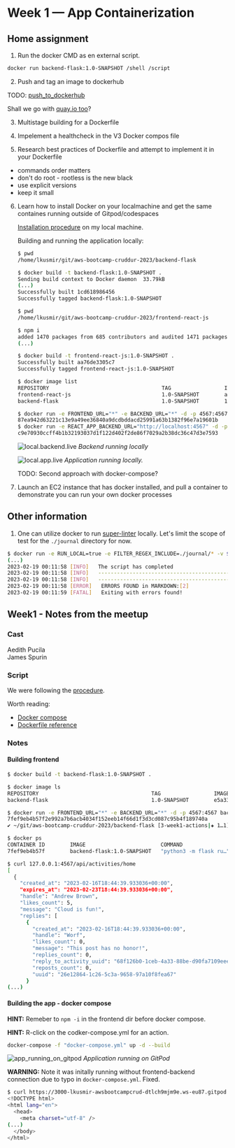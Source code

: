 # Week 1 — App Containerization

## Home assignment

1. Run the docker CMD as en external script.

```bash
docker run backend-flask:1.0-SNAPSHOT /shell /script
```

2. Push and tag an image to dockerhub

TODO: [push_to_dockerhub](https://docs.docker.com/docker-hub/repos/)

Shall we go with [quay.io too](https://docs.quay.io/solution/getting-started.html)?

3. Multistage building for a Dockerfile

4. Impelement a healthcheck in the V3 Docker compos file

5. Research best practices of Dockerfile and attempt to implement it in your Dockerfile

* commands order matters
* don't do root - rootless is the new black
* use explicit versions
* keep it small


6. Learn how to install Docker on your localmachine and get the same containes running outside of Gitpod/codespaces

    [Installation procedure](https://docs.docker.com/engine/install/debian/) on my local machine.

    Building and running the application locally:
    ```bash
    $ pwd
    /home/lkusmir/git/aws-bootcamp-cruddur-2023/backend-flask

    $ docker build -t backend-flask:1.0-SNAPSHOT .
    Sending build context to Docker daemon  33.79kB
    (...)
    Successfully built 1cd618986456
    Successfully tagged backend-flask:1.0-SNAPSHOT

    $ pwd
    /home/lkusmir/git/aws-bootcamp-cruddur-2023/frontend-react-js

    $ npm i
    added 1470 packages from 685 contributors and audited 1471 packages in 100.818s
    (...)

    $ docker build -t frontend-react-js:1.0-SNAPSHOT .
    Successfully built aa76de3305c7
    Successfully tagged frontend-react-js:1.0-SNAPSHOT

    $ docker image list
    REPOSITORY                                    TAG                 IMAGE ID            CREATED             SIZE
    frontend-react-js                             1.0-SNAPSHOT        aa76de3305c7        32 seconds ago      1.2GB
    backend-flask                                 1.0-SNAPSHOT        1cd618986456        14 minutes ago      129MB

    $ docker run -e FRONTEND_URL="*" -e BACKEND_URL="*" -d -p 4567:4567 backend-flask:1.0-SNAPSHOT
    87ea942d63221c13e9a49ee36840a9dcdbddacd25991a63b1382f96e7a19601b
    $ docker run -e REACT_APP_BACKEND_URL="http://localhost:4567" -d -p 3000:3000 frontend-react-js:1.0-SNAPSHOT 
    c9e70930ccff4b1b32193037d1f122d402f2de86f7029a2b38dc36c47d3e7593
    ```

    ![local.backend.live](./img/11.png)
    *Backend running locally*

    ![local.app.live](./img/10.png)
    *Application running locally.*

    TODO: Second approach with docker-compose?

7. Launch an EC2 instance that has docker installed, and pull a container to demonstrate you can run your own docker processes

## Other information

1. One can utilize docker to run [super-linter](https://github.com/github/super-linter#filter-linted-files) locally. Let's limit the scope of test for the `./journal` directory for now.

```bash
$ docker run -e RUN_LOCAL=true -e FILTER_REGEX_INCLUDE=./journal/* -v $PWD:/tmp/lint github/super-linter
(...)
2023-02-19 00:11:58 [INFO]   The script has completed
2023-02-19 00:11:58 [INFO]   ----------------------------------------------
2023-02-19 00:11:58 [INFO]   ----------------------------------------------
2023-02-19 00:11:58 [ERROR]   ERRORS FOUND in MARKDOWN:[2]
2023-02-19 00:11:59 [FATAL]   Exiting with errors found!
```

## Week1 -  Notes from the meetup

### Cast

Aedith Pucila  
James Spurin

### Script

We were following the [procedure](https://github.com/omenking/aws-bootcamp-cruddur-2023/blob/week-1/journal/week1.md).

Worth reading:
* [Docker compose](https://docs.docker.com/compose/gettingstarted/)
* [Dockerfile reference](https://docs.docker.com/engine/reference/builder/)

### Notes

#### Building frontend

```bash
$ docker build -t backend-flask:1.0-SNAPSHOT .

$ docker image ls
REPOSITORY                                    TAG                 IMAGE ID            CREATED              SIZE
backend-flask                                 1.0-SNAPSHOT        e5a3394e5f89        About a minute ago   129MB

$ docker run -e FRONTEND_URL="*" -e BACKEND_URL="*" -d -p 4567:4567 backend-flask:1.0-SNAPSHOT
7fef9eb4b57f2e992a7b6acb4034f152eeb14f66d1f3d3cd087c95b4f189740a
✔ ~/git/aws-bootcamp-cruddur-2023/backend-flask [3-week1-actions|✚ 1…1] 

$ docker ps
CONTAINER ID        IMAGE                        COMMAND                  CREATED             STATUS              PORTS                    NAMES
7fef9eb4b57f        backend-flask:1.0-SNAPSHOT   "python3 -m flask ru…"   10 minutes ago      Up 10 minutes       0.0.0.0:4567->4567/tcp   flamboyant_pike

$ curl 127.0.0.1:4567/api/activities/home
[
  {
    "created_at": "2023-02-16T18:44:39.933036+00:00",
    "expires_at": "2023-02-23T18:44:39.933036+00:00",
    "handle": "Andrew Brown",
    "likes_count": 5,
    "message": "Cloud is fun!",
    "replies": [
      {
        "created_at": "2023-02-16T18:44:39.933036+00:00",
        "handle": "Worf",
        "likes_count": 0,
        "message": "This post has no honor!",
        "replies_count": 0,
        "reply_to_activity_uuid": "68f126b0-1ceb-4a33-88be-d90fa7109eee",
        "reposts_count": 0,
        "uuid": "26e12864-1c26-5c3a-9658-97a10f8fea67"
      }
(...)
```

#### Building the app - docker compose

**HINT:** Remeber to `npm -i` in the frontend dir before docker compose.

**HINT:** R-click on the codker-compose.yml for an action.

```bash
docker-compose -f "docker-compose.yml" up -d --build 
```

![app_running_on_gitpod](./img/09.png)
*Application running on GitPod*

**WARNING:** Note it was initally running without frontend-backend connection due to typo in `docker-compose.yml`. Fixed.

```bash
$ curl https://3000-lkusmir-awsbootcampcrud-dtlch9mjm9e.ws-eu87.gitpod.io/
<!DOCTYPE html>
<html lang="en">
  <head>
    <meta charset="utf-8" />
(...)
  </body>
</html>
```

